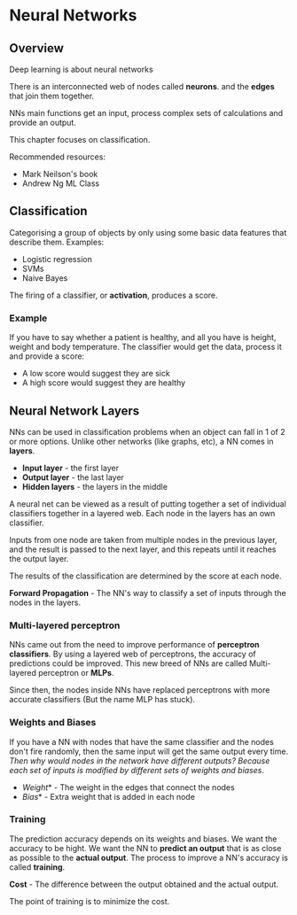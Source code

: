 
# Neural Networks

## Overview
Deep learning is about neural networks

There is an interconnected web of nodes called **neurons**.
and the **edges** that join them together.

NNs main functions get an input, process complex sets of calculations and provide an output.

This chapter focuses on classification.

Recommended resources:
* Mark Neilson's book
* Andrew Ng ML Class

## Classification

Categorising a group of objects by only using some basic data features that describe them. Examples:
* Logistic regression
* SVMs
* Naive Bayes

The firing of a classifier, or **activation**, produces a score.

### Example
If you have to say whether a patient is healthy, and all you have is height, weight and body temperature.
The classifier would get the data, process it and provide a score:
* A low score would suggest they are sick
* A high score would suggest they are healthy

## Neural Network Layers
NNs can be used in classification problems when an object can fall in 1 of 2 or more options.
Unlike other networks (like graphs, etc), a NN comes in **layers**.
* **Input layer** - the first layer
* **Output layer** - the last layer
* **Hidden layers** - the layers in the middle

A neural net can be viewed as a result of putting together a set of individual classifiers together in a layered web. Each node in the layers has an own classifier.

Inputs from one node are taken from multiple nodes in the previous layer, and the result is passed to the next layer, and this repeats until it reaches the output layer.

The results of the classification are determined by the score at each node.

**Forward Propagation** - The NN's way to classify a set of inputs through the nodes in the layers.

### Multi-layered perceptron
NNs came out from the need to improve performance of **perceptron classifiers**.
By using a layered web of perceptrons, the accuracy of predictions could be improved. 
This new breed of NNs are called Multi-layered perceptron or **MLPs**.

Since then, the nodes inside NNs have replaced perceptrons with more accurate classifiers (But the name MLP has stuck). 

### Weights and Biases
If you have a NN with nodes that have the same classifier and the nodes don't fire randomly, then the same input will get the same output every time. 
**Then why would nodes in the network have different outputs?* Because each set of inputs is modified by different sets of *weights* and *biases**.
* *Weight** - The weight in the edges that connect the nodes
* *Bias** - Extra weight that is added in each node

### Training
The prediction accuracy depends on its weights and biases.
We want the accuracy to be hight.
We want the NN to **predict an output** that is as close as possible to the **actual output**.
The process to improve a NN's accuracy is called **training**.

**Cost** - The difference between the output obtained and the actual output.

The point of training is to minimize the cost.

























